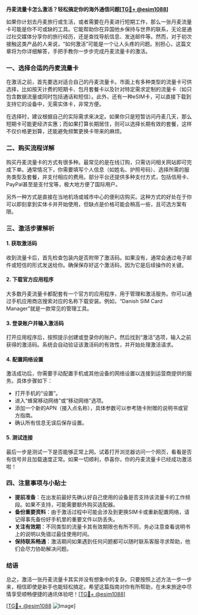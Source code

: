 **丹麦流量卡怎么激活？轻松搞定你的海外通信问题[[TG💪+ @esim1088](https://t.me/s/esim1088)]**

如果你计划去丹麦旅行或生活，或者需要在丹麦进行短期工作，那么一张丹麦流量卡可能是你不可或缺的工具。它能帮助你在异国他乡保持与世界的联系，无论是通过社交媒体分享你的旅行经历，还是查找导航信息、发送邮件等。然而，对于初次接触这类产品的人来说，“如何激活”可能是一个让人头疼的问题。别担心，这篇文章将为你详细解答，手把手教你一步步完成丹麦流量卡的激活。

### 一、选择合适的丹麦流量卡

在激活之前，首先要选对适合自己的丹麦流量卡。市面上有多种类型的流量卡可供选择，比如按天计费的短期卡、包月套餐卡以及针对特定需求定制的流量卡（如只包含数据流量或同时包括通话和短信）。此外，还有一种eSIM卡，可以直接下载到支持它的设备中，无需实体卡，非常方便。

在选择时，建议根据自己的实际需求来决定。如果你只是短暂访问丹麦几天，那么短期卡可能更经济实惠；而如果打算长期居住，则可以选择长期有效的套餐，这样不仅价格更划算，还能避免频繁更换卡带来的麻烦。

### 二、购买流程详解

购买丹麦流量卡的方式有很多种。最常见的是在线订购，只需访问相关网站即可完成下单。通常情况下，你需要填写个人信息（如姓名、护照号码）、选择所需的服务类型及套餐，并支付相应的费用。部分平台还提供多种支付方式，包括信用卡、PayPal甚至是支付宝等，极大地方便了国际用户。

另外一种方式是直接在当地机场或城市中心的便利店购买。这种方式的好处在于你可以即刻拿到实体卡并开始使用，但缺点是价格可能会稍高一些，且可选方案有限。

### 三、激活步骤解析

#### 1. 获取激活码

收到流量卡后，首先检查包装内是否附带了激活码。如果没有，通常会通过电子邮件或短信的形式发送给你。确保保存好这个激活码，因为它是后续操作的关键。

#### 2. 下载官方应用程序

大多数丹麦流量卡都配套有一个官方的应用程序，用于管理和激活服务。你可以通过手机应用商店搜索对应的名称下载安装。例如，“Danish SIM Card Manager”就是一款常见的管理工具。

#### 3. 登录账户并输入激活码

打开应用程序后，按照提示创建或登录你的账户。然后找到“激活”选项，输入之前获得的激活码。系统会自动验证该激活码的有效性，并开始处理激活请求。

#### 4. 配置网络设置

激活成功后，你需要手动配置手机或其他设备的网络设置以连接到运营商提供的服务。具体步骤如下：
- 打开手机的“设置”。
- 进入“蜂窝移动网络”或“移动网络”选项。
- 添加一个新的APN（接入点名称），具体参数可以参考随卡附赠的说明书或官方指南。
- 确认所有信息无误后保存设置。

#### 5. 测试连接

最后一步是测试一下是否能够正常上网。试着打开浏览器访问一个网页，看看是否有信号并且加载速度正常。如果一切顺利，恭喜你，你的丹麦流量卡已经成功激活啦！

### 四、注意事项与小贴士

- **提前准备**：在出发前最好先确认好自己使用的设备是否支持该流量卡的工作频段。如果不支持，可能需要额外购买适配器。
- **备份重要资料**：由于激活过程中可能会涉及到更换SIM卡或重新配置网络，请记得事先备份好手机里的重要文件以防丢失。
- **关注有效期**：不同类型的流量卡其有效期限也有所不同，务必注意查看说明书上的说明以免错过最佳使用时间。
- **保持联系畅通**：激活期间如果遇到任何问题都可以随时联系客服寻求帮助，他们会尽力协助解决问题。

### 结语

总之，激活一张丹麦流量卡其实并没有想象中的复杂。只要按照上述方法一步一步来，相信即使是新手也能轻松搞定。希望这篇指南对你有所帮助，在未来旅途中尽情享受顺畅便捷的通讯体验吧！[[TG💪+ @esim1088](https://t.me/s/esim1088)]

[[TG💪+ @esim1088](https://t.me/s/esim1088) ![Image](https://i.postimg.cc/4NQfJmqS/Snipaste-2025-05-13-00-14-12.png)]